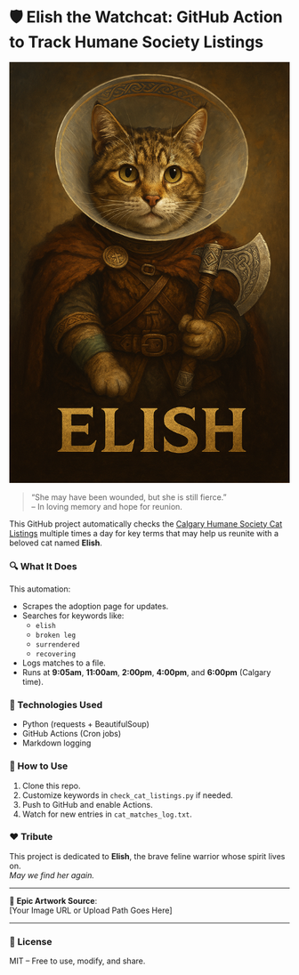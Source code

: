 # 🛡️ Elish the Watchcat: GitHub Action to Track Humane Society Listings

![Elish the Warrior](elish.png)

> “She may have been wounded, but she is still fierce.”  
> – In loving memory and hope for reunion.

This GitHub project automatically checks the [Calgary Humane Society Cat Listings](https://www.calgaryhumane.ca/adopt/cats/) multiple times a day for key terms that may help us reunite with a beloved cat named **Elish**.

### 🔍 What It Does
This automation:
- Scrapes the adoption page for updates.
- Searches for keywords like:
  - `elish`
  - `broken leg`
  - `surrendered`
  - `recovering`
- Logs matches to a file.
- Runs at **9:05am**, **11:00am**, **2:00pm**, **4:00pm**, and **6:00pm** (Calgary time).

### 🧰 Technologies Used
- Python (requests + BeautifulSoup)
- GitHub Actions (Cron jobs)
- Markdown logging

### 🚀 How to Use
1. Clone this repo.
2. Customize keywords in `check_cat_listings.py` if needed.
3. Push to GitHub and enable Actions.
4. Watch for new entries in `cat_matches_log.txt`.

### ❤️ Tribute
This project is dedicated to **Elish**, the brave feline warrior whose spirit lives on.  
*May we find her again.*

---

🔗 **Epic Artwork Source**:  
[Your Image URL or Upload Path Goes Here]

---

### 📜 License
MIT – Free to use, modify, and share.

